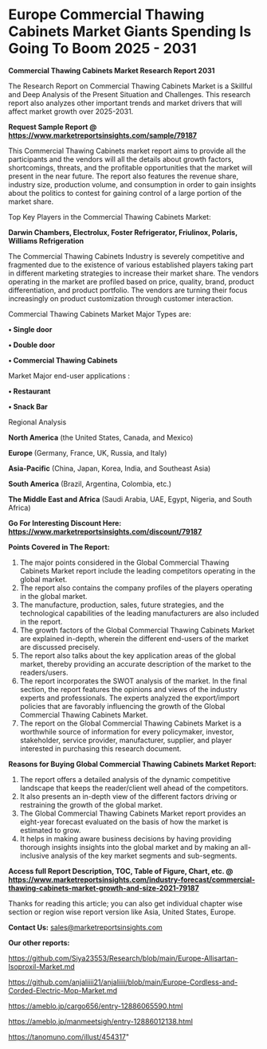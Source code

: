 # Europe Commercial Thawing Cabinets Market Giants Spending Is Going To Boom 2025 - 2031

<strong>Commercial Thawing Cabinets Market Research Report 2031</strong>

The Research Report on Commercial Thawing Cabinets Market is a Skillful and Deep Analysis of the Present Situation and Challenges. This research report also analyzes other important trends and market drivers that will affect market growth over 2025-2031.

<strong>Request Sample Report @ <a href=https://www.marketreportsinsights.com/sample/79187>https://www.marketreportsinsights.com/sample/79187</a></strong>

This Commercial Thawing Cabinets market report aims to provide all the participants and the vendors will all the details about growth factors, shortcomings, threats, and the profitable opportunities that the market will present in the near future. The report also features the revenue share, industry size, production volume, and consumption in order to gain insights about the politics to contest for gaining control of a large portion of the market share.

Top Key Players in the Commercial Thawing Cabinets Market:

<strong>Darwin Chambers, Electrolux, Foster Refrigerator, Friulinox, Polaris, Williams Refrigeration</strong>

The Commercial Thawing Cabinets Industry is severely competitive and fragmented due to the existence of various established players taking part in different marketing strategies to increase their market share. The vendors operating in the market are profiled based on price, quality, brand, product differentiation, and product portfolio. The vendors are turning their focus increasingly on product customization through customer interaction.

Commercial Thawing Cabinets Market Major Types are:

<strong>• Single door

• Double door

• Commercial Thawing Cabinets</strong>

Market Major end-user applications :

<strong>• Restaurant

• Snack Bar</strong>

Regional Analysis

</u><strong><b>North America</b></strong> (the United States, Canada, and Mexico)

<strong><b>Europe </b></strong>(Germany, France, UK, Russia, and Italy)

<strong><b>Asia-Pacific</b></strong> (China, Japan, Korea, India, and Southeast Asia)

<strong><b>South America</b></strong> (Brazil, Argentina, Colombia, etc.)

<strong><b>The Middle East and Africa</b></strong> (Saudi Arabia, UAE, Egypt, Nigeria, and South Africa)

<strong>Go For Interesting Discount Here: <a href=https://www.marketreportsinsights.com/discount/79187>https://www.marketreportsinsights.com/discount/79187</a></strong>

<strong>Points Covered in The Report:</strong>
<ol>
  <li>The major points considered in the Global Commercial Thawing Cabinets Market report include the leading competitors operating in the global market.</li>
  <li>The report also contains the company profiles of the players operating in the global market.</li>
  <li>The manufacture, production, sales, future strategies, and the technological capabilities of the leading manufacturers are also included in the report.</li>
  <li>The growth factors of the Global Commercial Thawing Cabinets Market are explained in-depth, wherein the different end-users of the market are discussed precisely.</li>
  <li>The report also talks about the key application areas of the global market, thereby providing an accurate description of the market to the readers/users.</li>
  <li>The report incorporates the SWOT analysis of the market. In the final section, the report features the opinions and views of the industry experts and professionals. The experts analyzed the export/import policies that are favorably influencing the growth of the Global Commercial Thawing Cabinets Market.</li>
  <li>The report on the Global Commercial Thawing Cabinets Market is a worthwhile source of information for every policymaker, investor, stakeholder, service provider, manufacturer, supplier, and player interested in purchasing this research document.</li>
</ol>
<strong>Reasons for Buying Global Commercial Thawing Cabinets Market Report:</strong>

<ol>
  <li>The report offers a detailed analysis of the dynamic competitive landscape that keeps the reader/client well ahead of the competitors.</li>
  <li>It also presents an in-depth view of the different factors driving or restraining the growth of the global market.</li>
  <li>The Global Commercial Thawing Cabinets Market report provides an eight-year forecast evaluated on the basis of how the market is estimated to grow.</li>
  <li>It helps in making aware business decisions by having providing thorough insights insights into the global market and by making an all-inclusive analysis of the key market segments and sub-segments.</li>
</ol>
<strong>Access full Report Description, TOC, Table of Figure, Chart, etc. @ <a href=https://www.marketreportsinsights.com/industry-forecast/commercial-thawing-cabinets-market-growth-and-size-2021-79187>https://www.marketreportsinsights.com/industry-forecast/commercial-thawing-cabinets-market-growth-and-size-2021-79187</a></strong>


Thanks for reading this article; you can also get individual chapter wise section or region wise report version like Asia, United States, Europe.

<strong>Contact Us:</strong>
sales@marketreportsinsights.com

<strong>Our other reports:</strong>

<a href=https://github.com/Siya23553/Research/blob/main/Europe-Allisartan-Isoproxil-Market.md>https://github.com/Siya23553/Research/blob/main/Europe-Allisartan-Isoproxil-Market.md</a>

<a href=https://github.com/anjaliiii21/anjaliiii/blob/main/Europe-Cordless-and-Corded-Electric-Mop-Market.md>https://github.com/anjaliiii21/anjaliiii/blob/main/Europe-Cordless-and-Corded-Electric-Mop-Market.md</a>

<a href=https://ameblo.jp/cargo656/entry-12886065590.html>https://ameblo.jp/cargo656/entry-12886065590.html</a>

<a href=https://ameblo.jp/manmeetsigh/entry-12886012138.html>https://ameblo.jp/manmeetsigh/entry-12886012138.html</a>

<a href=https://tanomuno.com/illust/454317>https://tanomuno.com/illust/454317</a>"

